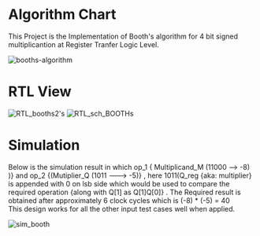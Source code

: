 # Algorithm Chart
 
 This Project is the Implementation of Booth's algorithm for 4 bit signed multiplicantion at Register Tranfer Logic Level.
 
![booths-algorithm](https://user-images.githubusercontent.com/98607828/183565360-f9a43600-16f3-4991-b5dc-6f00ab01c614.jpg)

# RTL View

![RTL_booths2's](https://user-images.githubusercontent.com/98607828/183563213-75c4768c-66a3-4baf-a156-3e5d30952dd6.jpg)
![RTL_sch_BOOTHs](https://user-images.githubusercontent.com/98607828/183563328-5489396c-2bed-4986-8554-c8acce8ef1db.jpg)


 # Simulation
    
  Below is the simulation result in which op_1 { Multiplicand_M (11000 --> -8) )} and op_2 {(Mutiplier_Q (1011 ---> -5)} ,
     here 1011(Q_reg {aka: multiplier} is      appended with 0 on lsb side which would be used to compare the required operation
     {along with Q[1]  as Q[1]Q[0]} . The Required result is obtained after approximately 6 clock cycles which is (-8) * (-5) = 40   
      This design works for all the other input test cases well when applied.
         
![sim_booth](https://user-images.githubusercontent.com/98607828/183564666-dc7025d2-268d-422a-8719-df8545812862.jpg)

